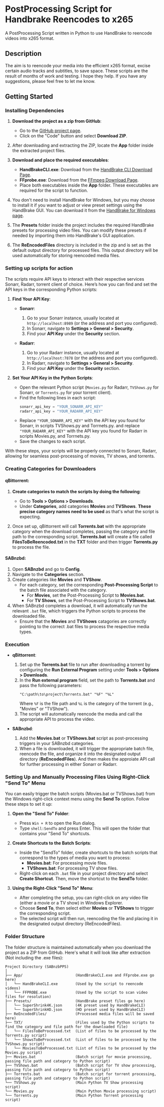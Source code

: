 # PostProcessing Script for Handbrake Reencodes to x265

A PostProcessing Script written in Python to use HandBrake to reencode videos into x265 format.

## Description

The aim is to reencode your media into the efficient x265 format, excise certain audio tracks and subtitles, to save space. These scripts are the result of months of work and testing. I hope they help. If you have any suggestions, please feel free to let me know.

## Getting Started

### Installing Dependencies

1. **Download the project as a zip from GitHub**:
   - Go to the [GitHub project page](https://github.com/o0cynix0o/SABnzbPPS).
   - Click on the "Code" button and select **Download ZIP**.
   
2. After downloading and extracting the ZIP, locate the **App** folder inside the extracted project files.

3. **Download and place the required executables**:
   - **HandBrakeCLI.exe**: Download from the [HandBrake CLI Download Page](https://handbrake.fr/downloads2.php).
   - **FFprobe.exe**: Download from the [FFmpeg Download Page](https://ffmpeg.org/download.html).
   - Place both executables inside the **App** folder. These executables are required for the script to function.

4. You don't need to install HandBrake for Windows, but you may choose to install it if you want to adjust or view preset settings using the HandBrake GUI. You can download it from the [HandBrake for Windows page](https://handbrake.fr/downloads.php).

5. The **Presets** folder inside the project includes the required HandBrake presets for processing video files. You can modify these presets if needed by importing them into HandBrake's GUI application.

6. The **ReEncodedFiles** directory is included in the zip and is set as the default output directory for processed files. This output directory will be used automatically for storing reencoded media files.

### Setting up scripts for action

The scripts require API keys to interact with their respective services Sonarr, Radarr, torrent client of choice. Here’s how you can find and set the API keys in the corresponding Python scripts:

1. **Find Your API Key**:
   - **Sonarr**:
     1. Go to your Sonarr instance, usually located at `http://localhost:8989` (or the address and port you configured).
     2. In Sonarr, navigate to **Settings > General > Security**.
     3. Find your **API Key** under the **Security** section.

   - **Radarr**:
     1. Go to your Radarr instance, usually located at `http://localhost:7878` (or the address and port you configured).
     2. In Radarr, navigate to **Settings > General > Security**.
     3. Find your **API Key** under the **Security** section.

2. **Set Your API Key in the Python Scripts**:
   - Open the relevant Python script (`Movies.py` for Radarr, `TVShows.py` for Sonarr, or `Torrents.py` for your torrent client).
   - Find the following lines in each script:
     ```python
     sonarr_api_key = "YOUR_SONARR_API_KEY"
     radarr_api_key = "YOUR_RADARR_API_KEY"
     ```
   - Replace `"YOUR_SONARR_API_KEY"` with the API key you found for Sonarr, in scripts TVShows.py and Torrnets.py. and replace `"YOUR_RADARR_API_KEY"` with the API key you found for Radarr in scripts Movies.py, and Torrnets.py.
   - Save the changes to each script.

With these steps, your scripts will be properly connected to Sonarr, Radarr, allowing for seamless post-processing of movies, TV shows, and torrents.

### Creating Categories for Downloaders

#### **qBittorrent**:

1. **Create categories to match the scripts by doing the following**:
   - Go to **Tools > Options > Downloads**.
   - Under **Categories**, add categories **Movies** and **TVShows**. **These precise category names need to be used** as that's what the script is expecting.

2. Once set up, qBittorrent will call **Torrents.bat** with the appropriate category when the download completes, passing the category and file path to the corresponding script. **Torrents.bat** will create a file called **FilesToBeReencoded.txt** in the **TXT** folder and then trigger **Torrents.py** to process the file.

#### **SABnzbd**:

1. Open **SABnzbd** and go to **Config**.
2. Navigate to the **Categories** section.
3. Create categories like **Movies** and **TVShow**.
   - For each category, set the corresponding **Post-Processing Script** to the batch file associated with the category.
     - For **Movies**, set the Post-Processing Script to **Movies.bat**.
     - For **TV Shows**, set the Post-Processing Script to **TVShows.bat**.
4. When SABnzbd completes a download, it will automatically run the relevant `.bat` file, which triggers the Python scripts to process the downloaded file.
   - Ensure that the **Movies** and **TVShows** catagories are correctly pointing to the correct .bat files to process the respective media types.

### Execution

* **qBittorrent**:
   1. Set up the **Torrents.bat** file to run after downloading a torrent by configuring the **Run External Program** setting under **Tools > Options > Downloads**.
   2. In the **Run external program** field, set the path to **Torrents.bat** and pass the following parameters:
      ```plaintext
      "C:\path\to\project\Torrents.bat" "%F" "%L"
      ```
      Where `%F` is the file path and `%L` is the category of the torrent (e.g., "Movies" or "TVShow").
   3. The script will automatically reencode the media and call the appropriate API to process the video.

* **SABnzbd**:
   1. Add the **Movies.bat** or **TVShows.bat** script as post-processing triggers in your SABnzbd categories.
   2. When a file is downloaded, it will trigger the appropriate batch file, reencode the file, and organize it into the designated output directory (**ReEncodedFiles**). And then makes the approiate API call for further processing in either Sonarr or Radarr.

### Setting Up and Manually Processing Files Using Right-Click "Send To" Menu

You can easily trigger the batch scripts (Movies.bat or TVShows.bat) from the Windows right-click context menu using the **Send To** option. Follow these steps to set it up:

1. **Open the "Send To" Folder**:
   - Press `Win + R` to open the Run dialog.
   - Type `shell:SendTo` and press Enter. This will open the folder that contains your "Send To" shortcuts.

2. **Create Shortcuts to the Batch Scripts**:
   - Inside the "SendTo" folder, create shortcuts to the batch scripts that correspond to the types of media you want to process:
     - **Movies.bat**: For processing movie files.
     - **TVShows.bat**: For processing TV show files.
   - Right-click on each `.bat` file in your project directory and select **Create Shortcut**. Then, move the shortcut to the **SendTo** folder.

3. **Using the Right-Click "Send To" Menu**:
   - After completing the setup, you can right-click on any video file (either a movie or a TV show) in Windows Explorer.
   - Choose **Send To**, then select either **Movies** or **TVShows** to trigger the corresponding script.
   - The selected script will then run, reencoding the file and placing it in the designated output directory (ReEncodedFiles).

### Folder Structure

The folder structure is maintained automatically when you download the project as a ZIP from GitHub. Here's what it will look like after extraction (Not including the .exe files):

```
Project Directory (SABnzbPPS)
│
├── App/                        (HandBrakeCLI.exe and FFprobe.exe go here)
│   └── HandBrakeCLI.exe        (Used by the script to reencode videos)
│   └── FFPROBE.exe             (Used by the script to scan video files for resolution)
├── Presets/                    (HandBrake preset files go here)
│   └── SuperShrink4K.json      (4K preset used by HandBrakeCLI)
│   └── SuperShrinkHD.json      (HD preset used by HandBrakeCLI)
├── ReEncodedFiles/             (Processed media files will be saved here)
├── TXT/                        (Files used by the Python scripts to find the category and file path for the downloaded file)
│   └── FilesToBeProcessed.txt  (List of files to be processed by the Torrents.py script)
│   └── ShowsToBeProcessed.txt  (List of files to be processed by the TVShows.py script)
│   └── MoviesToBeProcessed.txt (List of files to be processed by the Movies.py script)
├── Movies.bat                  (Batch script for movie processing, passing file path and category to Python script)
├── TVShows.bat                 (Batch script for TV show processing, passing file path and category to Python script)
├── Torrents.bat                (Batch script for torrent processing, passing file path and category to Python script)
└── TVShows.py                  (Main Python TV Show processing script)
└── Movies.py                   (Main Python Movie processing script)
└── Torrents.py                 (Main Python Torrent processing script)
```
